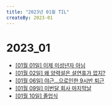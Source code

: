 ```yaml
---
title: "2023년 01월 TIL"
createBy: 2023-01
---
```


# 2023_01
 - [[01월 01일] 이제 미성년자 아님](/sdhs/2301/230101.md)
 - [[01월 02일] 왜 양력설은 설연휴가 없지?](/sdhs/2301/230102.md)
 - [[01월 06일] 야근...으로인한 9시반 퇴근](/sdhs/2301/230106.md)
 - [[01월 09일] 이번달 회사 마지막날](/sdhs/2301/230109.md)
 - [[01월 10일] 졸업식](/sdhs/2301/230110.md)